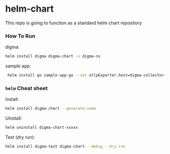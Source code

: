 # helm-chart
This repo is going to function as a standard helm chart repository

### How To Run
digma:
```bash
helm install digma digma-chart -n digma-ns
```
sample app:
```bash
 helm install go sample-app-go --set otlpExporter.host=digma-collector-api.digma-ns -n staging-ns
```
### `helm` Cheat sheet

Install:
```bash
helm install digma-chart --generate-name
```

Uinstall:
```bash
helm uninstall digma-chart-xxxxx
```

Test (dry run):
```bash
helm install digma-test digma-chart --debug --dry-run 
```